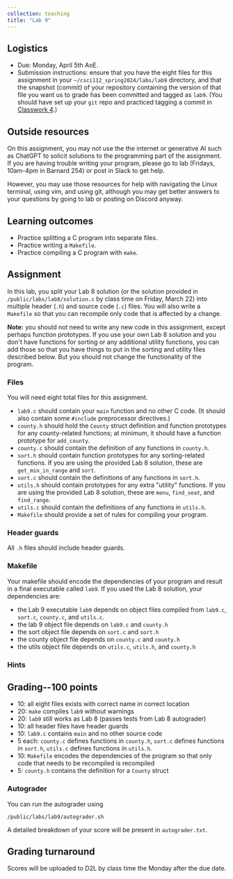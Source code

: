 ```yaml
---
collection: teaching
title: "Lab 9"
---
```


## Logistics
* Due: Monday, April 5th AoE.
* Submission instructions: ensure that you have the eight files for this assignment in your `~/csci112_spring2024/labs/lab9`
	directory, and that the snapshot (commit) of your repository containing the version of that file you want us to grade has been committed and
	tagged as `lab9`. (You should have set up your `git` repo and practiced tagging a commit in [Classwork 4](https://fangtian-zhong.github.io/teaching/csci112-spring-2024/classwork/classwork4).)

## Outside resources

On this assignment, you may not use the the internet or generative AI such as
ChatGPT to solicit solutions to the programming part of the assignment. If you
are having trouble writing your program, please go to lab (Fridays, 10am-4pm in
Barnard 254) or post in Slack to
get help.

However, you may use those resources for help with navigating the Linux
terminal, using vim, and using git, although you may get better answers to your
questions by going to lab or posting on Discord anyway.

## Learning outcomes
* Practice splitting a C program into separate files.
* Practice writing a `Makefile`.
* Practice compiling a C program with `make`.

## Assignment

In this lab, you split your Lab 8 solution (or the solution
provided in `/public/labs/lab8/solution.c` by class time on Friday, March 22) into multiple header (`.h`) and source code (`.c`) files. You will also
write a `Makefile` so that you can recompile only code that is affected by a
change.

**Note:** you should not need to write any new code in this assignment, except
perhaps function prototypes. If you use your own Lab
8 solution and you don't have functions for sorting or any additional utility functions, you
can add those so that you have things to put in the sorting and utility files
described below. But you should not change the functionality of the program.

### Files

You will need eight total files for this assignment.

* `lab9.c` should contain your `main` function and no other C code. (It should
	also contain some `#include` preprocessor directives.)
* `county.h` should hold the `County` struct definition and function prototypes
	for any county-related functions; at minimum, it should have a function
	prototype for `add_county`.
* `county.c` should contain the definition of any functions in `county.h`.
* `sort.h` should contain function prototypes for any sorting-related
	functions. If you are using the provided Lab 8 solution, these are
	`get_min_in_range` and `sort`.
* `sort.c` should contain the definitions of any functions in `sort.h`.
* `utils.h` should contain prototypes for any extra "utility" functions. If
	you are using the provided Lab 8 solution, these are `menu`, `find_seat`,
	and `find_range`.
* `utils.c` should contain the definitions of any functions in `utils.h`.
* `Makefile` should provide a set of rules for compiling your program.

### Header guards

All `.h` files should include header guards.

### Makefile

Your makefile should encode the dependencies of your program and result in a
final executable called `lab9`. If you used the
Lab 8 solution, your dependencies are:

* the Lab 9 executable `lab9` depends on object files compiled from `lab9.c`,
	`sort.c`, `county.c`, and `utils.c`.
* the lab 9 object file depends on `lab9.c` and `county.h`
* the sort object file depends on `sort.c` and `sort.h`
* the county object file depends on `county.c` and `county.h`
* the utils object file depends on `utils.c`, `utils.h`, and `county.h`

### Hints

## Grading--100 points

* 10: all eight files exists with correct name in correct location
* 20: `make` compiles `lab9` without warnings
* 20: `lab9` still works as Lab 8 (passes tests from Lab 8 autograder)
* 10: all header files have header guards
* 10: `lab9.c` contains `main` and no other source code
* 5 each: `county.c` defines functions in `county.h`, `sort.c` defines
	functions in `sort.h`, `utils.c` defines functions in `utils.h`.
* 10: `Makefile` encodes the dependencies of the program so that only code that
	needs to be recompiled is recompiled
* 5: `county.h` contains the definition for a `County` struct

### Autograder

You can run the autograder using

```
/public/labs/lab9/autograder.sh
```

A detailed breakdown of your score will be present in `autograder.txt`.

## Grading turnaround
Scores will be uploaded to D2L by class time the Monday after the due date.
